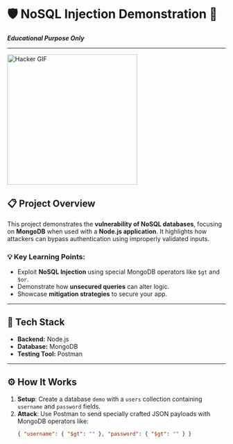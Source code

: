 # 🛡️ NoSQL Injection Demonstration 🚨  
**_Educational Purpose Only_**

---

<img src="https://media1.tenor.com/m/5ry-200hErMAAAAd/hacker-hacker-man.gif" width="300" alt="Hacker GIF">

## 📋 Project Overview

This project demonstrates the **vulnerability of NoSQL databases**, focusing on **MongoDB** when used with a **Node.js application**. It highlights how attackers can bypass authentication using improperly validated inputs.

### 💡 Key Learning Points:
- Exploit **NoSQL Injection** using special MongoDB operators like `$gt` and `$or`.
- Demonstrate how **unsecured queries** can alter logic.
- Showcase **mitigation strategies** to secure your app.

---

## 🚀 Tech Stack  
- **Backend:** Node.js  
- **Database:** MongoDB  
- **Testing Tool:** Postman  

---

## ⚙️ How It Works

1. **Setup**: Create a database `demo` with a `users` collection containing `username` and `password` fields.
2. **Attack**: Use Postman to send specially crafted JSON payloads with MongoDB operators like:  
   ```json
   { "username": { "$gt": "" }, "password": { "$gt": "" } }
